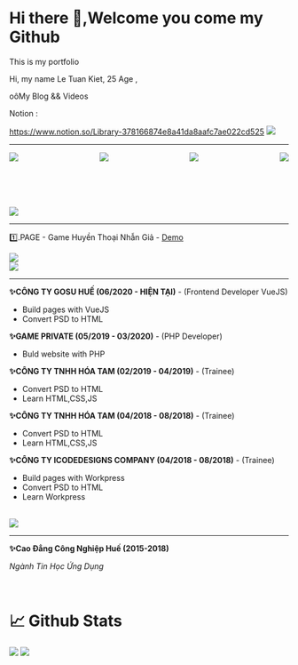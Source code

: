 <h1>Hi there 👋,Welcome you come my Github </h1>
<p>This is my portfolio</p>
</hr>
<p> Hi, my name Le Tuan Kiet, 25 Age ,  </p>
<p>oôMy Blog && Videos</p>
<p>Notion :  </p>

https://www.notion.so/Library-378166874e8a41da8aafc7ae022cd525
<img src="https://i.ibb.co/G2chK4k/Free-PSD-15-Twitch.jpg" >
<hr>
<p style="display:flex;justify-content:space-between;font-family:'Fredoka'" >
<a href = "mailto: letuankiet51@gmail.com" target="_blank"> <img src="https://i.ibb.co/FKqtg4q/email.png"/ > </a>
<a href="https://www.facebook.com/CaHop51" target="_blank"> <img src="https://i.ibb.co/XFwHjCq/facebook.png" > </a>
<a target="_blank" href="https://www.topcv.vn/xem-cv/UVEDDwNQA1FRBwRWBABcDAQOBFYADAIGUVEFDA545c?fbclid=IwAR1KoT1qi_42mFnlQJnYHKWCXSqfY61a5Mftqq3lyILS1xA1Q0WvGZEFVbI"> <img src="https://i.ibb.co/qBDWwSk/favorites.png" > </a>
<a href="https://www.linkedin.com/in/le-kiet-738016b8/" target="_blank"> <img src="https://i.ibb.co/8mNTxYp/linkedin.png" > </a>
</p>
</br>
</br>
</br>
</br>
<img src="https://i.ibb.co/fXhqN22/lastprojects.jpg" >
<hr>

<p>1️⃣.PAGE - Game Huyền Thoại Nhẫn Giả - <a href="https://huyenthoainhangia.vn/su-kien/lang-la-don-xuan">Demo</a></p>
<img src="https://i.ibb.co/LvfCHpQ/htng-share.jpg" >

<br>
<img src="https://i.ibb.co/ssn2TZK/experiences.jpg" >
<hr>
<p><b>✨CÔNG TY GOSU HUẾ (06/2020 - HIỆN TẠI)</b> - (Frontend Developer VueJS)</p>
<ul>
<li>Build pages with VueJS</li>
<li>Convert PSD to HTML</li>
</ul>
<p><b>✨GAME PRIVATE (05/2019 - 03/2020)</b> - (PHP Developer)</p>
<ul>
<li>Buld website with PHP</li>
</ul>
<p><b>✨CÔNG TY TNHH HÓA TAM (02/2019 - 04/2019)</b> - (Trainee)</p>
<ul>
<li>Convert PSD to HTML</li>
<li>Learn HTML,CSS,JS </li>
</ul>
<p><b>✨CÔNG TY TNHH HÓA TAM (04/2018 - 08/2018)</b> - (Trainee)</p>
<ul>
<li>Convert PSD to HTML</li>
<li>Learn HTML,CSS,JS</li>
</ul>
<p><b>✨CÔNG TY ICODEDESIGNS COMPANY (04/2018 - 08/2018)</b> - (Trainee)</p>
<ul>
<li>Build pages with Workpress</li>
<li>Convert PSD to HTML</li>
<li>Learn Workpress</li>
</ul>
<br>
<img src="https://i.ibb.co/jJwGWGs/education.jpg" >
 <hr>
<p><b>✨Cao Đẳng Công Nghiệp Huế (2015-2018)</b></p>
<p><i>Ngành Tin Học Ứng Dụng</i><p>
<br>
<h1>📈 Github Stats</h1>
<img src="https://github-readme-stats.vercel.app/api?username=tuankiet212&theme=vue-dark&show_icons=true&count_private=true">
<img src="https://github-readme-stats.vercel.app/api/top-langs/?username=letuankiet212&theme=vue&layout=compact&langs_count=5">
